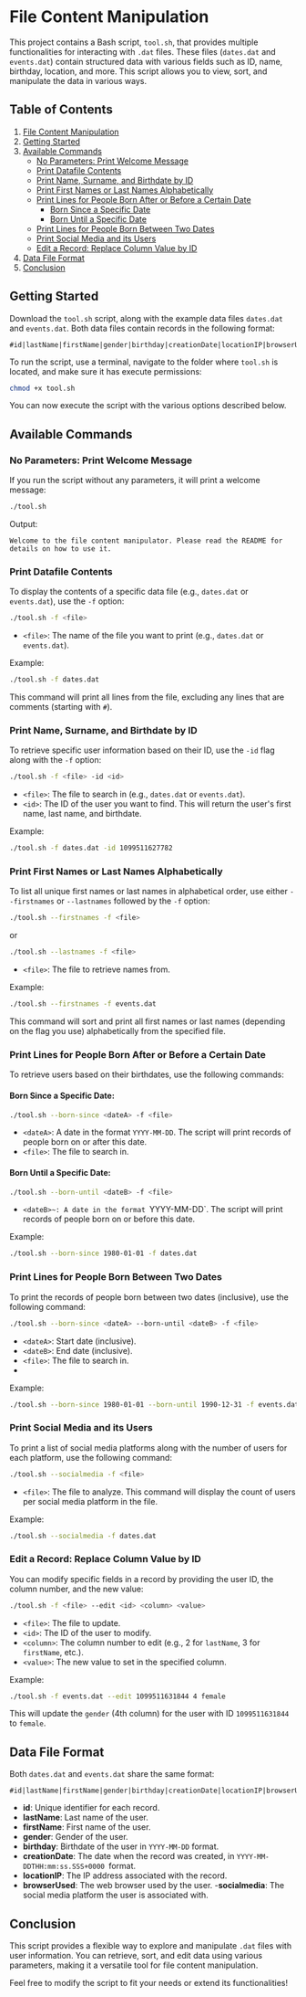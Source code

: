 # File Content Manipulation
This project contains a Bash script, `tool.sh`, that provides multiple functionalities for interacting with `.dat` files. These files (`dates.dat` and `events.dat`) contain structured data with various fields such as ID, name, birthday, location, and more. This script allows you to view, sort, and manipulate the data in various ways.

## Table of Contents

1. [File Content Manipulation](#file-content-manipulation)
2. [Getting Started](#getting-started)
3. [Available Commands](#available-commands)
   - [No Parameters: Print Welcome Message](#no-parameters-print-welcome-message)
   - [Print Datafile Contents](#print-datafile-contents)
   - [Print Name, Surname, and Birthdate by ID](#print-name-surname-and-birthdate-by-id)
   - [Print First Names or Last Names Alphabetically](#print-first-names-or-last-names-alphabetically)
   - [Print Lines for People Born After or Before a Certain Date](#print-lines-for-people-born-after-or-before-a-certain-date)
     - [Born Since a Specific Date](#born-since-a-specific-date)
     - [Born Until a Specific Date](#born-until-a-specific-date)
   - [Print Lines for People Born Between Two Dates](#print-lines-for-people-born-between-two-dates)
   - [Print Social Media and its Users](#print-social-media-and-its-users)
   - [Edit a Record: Replace Column Value by ID](#edit-a-record-replace-column-value-by-id)
4. [Data File Format](#data-file-format)
5. [Conclusion](#conclusion)


## Getting Started
Download the `tool.sh` script, along with the example data files `dates.dat` and `events.dat`. Both data files contain records in the following format:

```shell
#id|lastName|firstName|gender|birthday|creationDate|locationIP|browserUsed|socialmedia
```
To run the script, use a terminal, navigate to the folder where `tool.sh` is located, and make sure it has execute permissions:

```bash
chmod +x tool.sh
```
You can now execute the script with the various options described below.

## Available Commands
### No Parameters: Print Welcome Message
If you run the script without any parameters, it will print a welcome message:

```bash
./tool.sh
```
Output:

```
Welcome to the file content manipulator. Please read the README for details on how to use it.

```

### Print Datafile Contents
To display the contents of a specific data file (e.g., `dates.dat` or `events.dat`), use the `-f` option:

```bash
./tool.sh -f <file>
```
- `<file>`: The name of the file you want to print (e.g., `dates.dat` or `events.dat`).

Example:

```bash
./tool.sh -f dates.dat
```
This command will print all lines from the file, excluding any lines that are comments (starting with `#`).

### Print Name, Surname, and Birthdate by ID
To retrieve specific user information based on their ID, use the `-id` flag along with the `-f` option:

```bash
./tool.sh -f <file> -id <id>
```
- `<file>`: The file to search in (e.g., `dates.dat` or `events.dat`).
- `<id>`: The ID of the user you want to find.
This will return the user's first name, last name, and birthdate.

Example:

```bash
./tool.sh -f dates.dat -id 1099511627782
```

### Print First Names or Last Names Alphabetically
To list all unique first names or last names in alphabetical order, use either `--firstnames` or `--lastnames` followed by the `-f` option:

```bash
./tool.sh --firstnames -f <file>
```
or

```bash
./tool.sh --lastnames -f <file>
```
- `<file>`: The file to retrieve names from.

Example:

```bash
./tool.sh --firstnames -f events.dat
```
This command will sort and print all first names or last names (depending on the flag you use) alphabetically from the specified file.

### Print Lines for People Born After or Before a Certain Date
To retrieve users based on their birthdates, use the following commands:

#### Born Since a Specific Date:
```bash
./tool.sh --born-since <dateA> -f <file>
```
- `<dateA>`: A date in the format `YYYY-MM-DD`. The script will print records of people born on or after this date.
- `<file>`: The file to search in.
  
#### Born Until a Specific Date:
```bash
./tool.sh --born-until <dateB> -f <file>
```
- `<dateB>~: A date in the format `YYYY-MM-DD`. The script will print records of people born on or before this date.
  
Example:

```bash
./tool.sh --born-since 1980-01-01 -f dates.dat
```

### Print Lines for People Born Between Two Dates
To print the records of people born between two dates (inclusive), use the following command:

```bash
./tool.sh --born-since <dateA> --born-until <dateB> -f <file>
```
- `<dateA>`: Start date (inclusive).
- `<dateB>`: End date (inclusive).
- `<file>`: The file to search in.
- 
Example:

```bash
./tool.sh --born-since 1980-01-01 --born-until 1990-12-31 -f events.dat
```

### Print Social Media and its Users
To print a list of social media platforms along with the number of users for each platform, use the following command:

```bash
./tool.sh --socialmedia -f <file>
```
- `<file>`: The file to analyze.
This command will display the count of users per social media platform in the file.

Example:

```bash
./tool.sh --socialmedia -f dates.dat
```

### Edit a Record: Replace Column Value by ID
You can modify specific fields in a record by providing the user ID, the column number, and the new value:

```bash
./tool.sh -f <file> --edit <id> <column> <value>
```
- `<file>`: The file to update.
- `<id>`: The ID of the user to modify.
- `<column>`: The column number to edit (e.g., 2 for `lastName`, 3 for `firstName`, etc.).
- `<value>`: The new value to set in the specified column.
  
Example:

```bash
./tool.sh -f events.dat --edit 1099511631844 4 female
```
This will update the `gender` (4th column) for the user with ID `1099511631844` to `female`.

## Data File Format
Both `dates.dat` and `events.dat` share the same format:

```shell
#id|lastName|firstName|gender|birthday|creationDate|locationIP|browserUsed|socialmedia
```
- **id**: Unique identifier for each record.
- **lastName**: Last name of the user.
- **firstName**: First name of the user.
- **gender**: Gender of the user.
- **birthday**: Birthdate of the user in `YYYY-MM-DD` format.
- **creationDate**: The date when the record was created, in `YYYY-MM-DDTHH:mm:ss.SSS+0000 `format.
- **locationIP**: The IP address associated with the record.
- **browserUsed**: The web browser used by the user.
-**socialmedia**: The social media platform the user is associated with.

## Conclusion
This script provides a flexible way to explore and manipulate `.dat` files with user information. You can retrieve, sort, and edit data using various parameters, making it a versatile tool for file content manipulation.

Feel free to modify the script to fit your needs or extend its functionalities!
